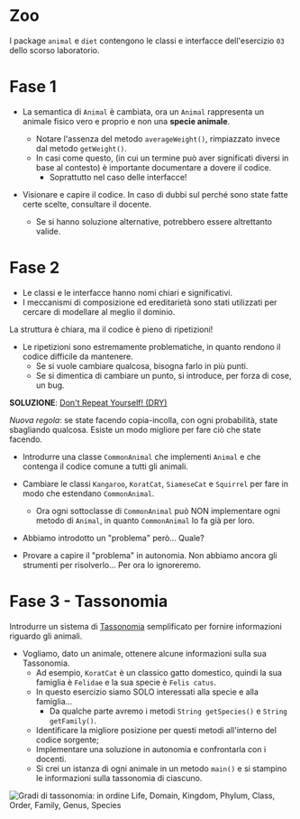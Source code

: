 # Zoo

I package `animal` e `diet` contengono le classi e interfacce dell'esercizio `03` dello scorso laboratorio.

# Fase 1

- La semantica di `Animal` è cambiata, ora un `Animal` rappresenta un animale fisico vero e proprio e non una **specie animale**.
  - Notare l'assenza del metodo `averageWeight()`, rimpiazzato invece dal metodo `getWeight()`.
  - In casi come questo,
    (in cui un termine può aver significati diversi in base al contesto) è importante documentare a dovere il codice.
    - Soprattutto nel caso delle interfacce!

- Visionare e capire il codice. In caso di dubbi sul perché sono state fatte certe scelte, consultare il docente.
  - Se si hanno soluzione alternative, potrebbero essere altrettanto valide.

# Fase 2

- Le classi e le interfacce hanno nomi chiari e significativi.
- I meccanismi di composizione ed ereditarietà sono stati utilizzati per cercare di modellare al meglio il dominio.

La struttura è chiara, ma il codice è pieno di ripetizioni!
- Le ripetizioni sono estremamente problematiche, in quanto rendono il codice difficile da mantenere.
  - Se si vuole cambiare qualcosa, bisogna farlo in più punti.
  - Se si dimentica di cambiare un punto, si introduce, per forza di cose, un bug.

**SOLUZIONE**: [Don't Repeat Yourself! (DRY)](https://it.wikipedia.org/wiki/Don%27t_repeat_yourself)

*Nuova regola*: se state facendo copia-incolla, con ogni probabilità, state sbagliando qualcosa. Esiste un modo migliore per fare ciò che state facendo.

- Introdurre una classe `CommonAnimal` che implementi `Animal` e che contenga il codice comune a tutti gli animali.
- Cambiare le classi `Kangaroo`, `KoratCat`, `SiameseCat` e `Squirrel` per fare in modo che estendano `CommonAnimal`.
    - Ora ogni sottoclasse di `CommonAnimal` può NON implementare ogni metodo di `Animal`, in quanto `CommonAnimal` lo fa già per loro.
  
- Abbiamo introdotto un "problema" però... Quale?
- Provare a capire il "problema" in autonomia. Non abbiamo ancora gli strumenti per risolverlo... Per ora lo ignoreremo.

# Fase 3 - Tassonomia

Introdurre un sistema di [Tassonomia](https://it.wikipedia.org/wiki/Tassonomia) semplificato per fornire informazioni riguardo gli animali.

- Vogliamo, dato un animale, ottenere alcune informazioni sulla sua Tassonomia.
  - Ad esempio, `KoratCat` è un classico gatto domestico, quindi la sua famiglia è `Felidae` e la sua specie è `Felis catus`.
  - In questo esercizio siamo SOLO interessati alla specie e alla famiglia...
    - Da qualche parte avremo i metodi `String getSpecies()` e `String getFamily()`.
  - Identificare la migliore posizione per questi metodi all'interno del codice sorgente;
  - Implementare una soluzione in autonomia e confrontarla con i docenti.
  - Si crei un istanza di ogni animale in un metodo `main()` e si stampino le informazioni sulla tassonomia di ciascuno.


![Gradi di tassonomia: in ordine Life, Domain, Kingdom, Phylum, Class, Order, Family, Genus, Species](https://upload.wikimedia.org/wikipedia/commons/a/a5/Biological_classification_L_Pengo_vflip.svg)